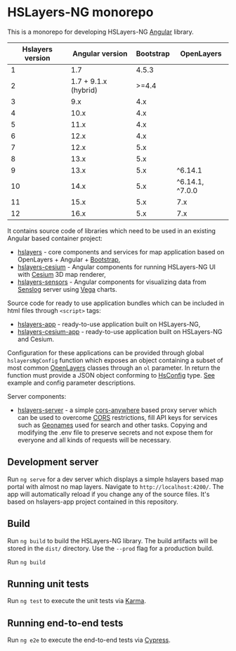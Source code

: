 # HSLayers-NG monorepo

This is a monorepo for developing HSLayers-NG [Angular](https://angular.io/guide/creating-libraries) library. 

| Hslayers version | Angular version     | Bootstrap   | OpenLayers
| ---------------- | -----------------   |------------ |-----------
| 1                | 1.7                 | 4.5.3       |
| 2                | 1.7 + 9.1.x (hybrid)| >=4.4       |
| 3                | 9.x                 | 4.x         |
| 4                | 10.x                | 4.x         |
| 5                | 11.x                | 4.x         |
| 6                | 12.x                | 4.x         |
| 7                | 12.x                | 5.x         |
| 8                | 13.x                | 5.x         |
| 9                | 13.x                | 5.x         | ^6.14.1
| 10               | 14.x                | 5.x         | ^6.14.1, ^7.0.0
| 11               | 15.x                | 5.x         | 7.x
| 12               | 16.x                | 5.x         | 7.x

It contains source code of libraries which need to be used in an existing Angular based container project:
+ [hslayers](./projects/hslayers) - core components and services for map application based on OpenLayers + Angular + [Bootstrap](https://getbootstrap.com/),
+ [hslayers-cesium](./projects/hslayers-cesium) - Angular components for running HSLayers-NG UI with [Cesium](https://cesium.com/cesiumjs/) 3D map renderer,
+ [hslayers-sensors](./projects/hslayers-sensors) - Angular components for visualizing data from [Senslog](https://www.senslog.org/) server using [Vega](https://vega.github.io/vega/) charts.


Source code for ready to use application bundles which can be included in html files through `<script>` tags:
+ [hslayers-app](./projects/hslayers-app) - ready-to-use application built on HSLayers-NG,
+ [hslayers-cesium-app](./projects/hslayers-cesium-app) - ready-to-use application built on HSLayers-NG and Cesium.

Configuration for these applications can be provided through global `hslayersNgConfig` function which exposes an object containing a subset of most common [OpenLayers](https://openlayers.org/en/latest/apidoc/) classes through an `ol` parameter. In return the function must provide a JSON object conforming to [HsConfig](./projects/hslayers/src/config.service.ts) type. [See](https://github.com/hslayers/hslayers-ng/wiki/App-config-parameters) example and config parameter descriptions. 


Server components:
+ [hslayers-server](./projects/hslayers-server) - a simple [cors-anywhere](https://www.npmjs.com/package/cors-anywhere) based proxy server which can be used to overcome [CORS](https://developer.mozilla.org/en-US/docs/Web/HTTP/CORS) restrictions, fill API keys for services such as [Geonames](https://www.geonames.org/) used for search and other tasks. Copying and modifying the .env file to preserve secrets and not expose them for everyone and all kinds of requests will be necessary.


## Development server

Run `ng serve` for a dev server which displays a simple hslayers based map portal with almost no map layers. Navigate to `http://localhost:4200/`. The app will automatically reload if you change any of the source files. It's based on hslayers-app project contained in this repository.

## Build

Run `ng build` to build the HSLayers-NG library. The build artifacts will be stored in the `dist/` directory. Use the `--prod` flag for a production build.

Run `ng build`

## Running unit tests

Run `ng test` to execute the unit tests via [Karma](https://karma-runner.github.io).

## Running end-to-end tests

Run `ng e2e` to execute the end-to-end tests via [Cypress](https://docs.cypress.io/guides/tooling/IDE-integration).
